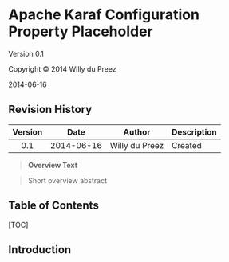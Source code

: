 
# Apache Karaf Configuration Property Placeholder

Version 0.1

Copyright &copy; 2014 Willy du Preez

2014-06-16

## Revision History

Version     | Date        | Author         | Description
:---------: | ----------- | -------------- | ---------------------------
0.1         | 2014-06-16  | Willy du Preez | Created

> **Overview Text**

>Short overview abstract

## Table of Contents

[TOC]

## Introduction
